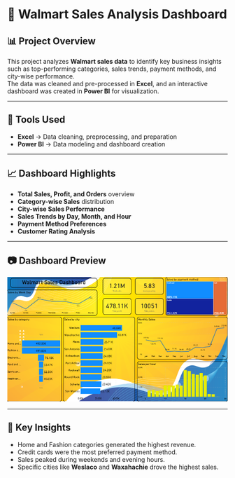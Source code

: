 # 🛒 Walmart Sales Analysis Dashboard  

## 📊 Project Overview  
This project analyzes **Walmart sales data** to identify key business insights such as top-performing categories, sales trends, payment methods, and city-wise performance.  
The data was cleaned and pre-processed in **Excel**, and an interactive dashboard was created in **Power BI** for visualization.  

---

## 🚀 Tools Used  
- **Excel** → Data cleaning, preprocessing, and preparation  
- **Power BI** → Data modeling and dashboard creation  

---

## 📈 Dashboard Highlights  
- **Total Sales, Profit, and Orders** overview  
- **Category-wise Sales** distribution  
- **City-wise Sales Performance**  
- **Sales Trends by Day, Month, and Hour**  
- **Payment Method Preferences**  
- **Customer Rating Analysis**  


---


## 📷 Dashboard Preview  
![Dashboard Screenshot](https://github.com/Gagan-Kumar-Profile/Walmart-Sales-Dashboard-Excel-Power-bi/blob/main/walmart%20sales%20screenshot.png)

---

## 🔑 Key Insights  
- Home and Fashion categories generated the highest revenue.  
- Credit cards were the most preferred payment method.  
- Sales peaked during weekends and evening hours.  
- Specific cities like **Weslaco** and **Waxahachie** drove the highest sales.  



